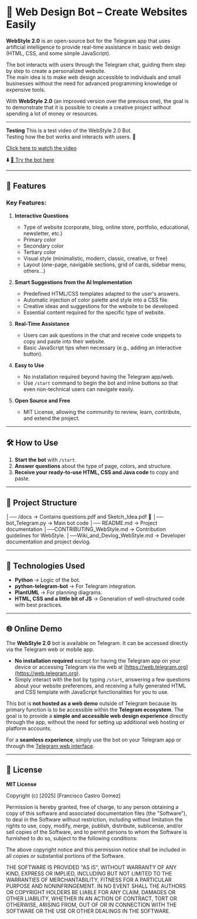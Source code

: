 # 🤖 Web Design Bot – Create Websites Easily

**WebStyle 2.0** is an open-source bot for the Telegram app that uses artificial intelligence to provide real-time assistance in basic web design (HTML, CSS, and some simple JavaScript).

The bot interacts with users through the Telegram chat, guiding them step by step to create a personalized website.  
The main idea is to make web design accessible to individuals and small businesses without the need for advanced programming knowledge or expensive tools.

With **WebStyle 2.0** (an improved version over the previous one), the goal is to demonstrate that it is possible to create a creative project without spending a lot of money or resources.

---

**Testing**
This is a test video of the WebStyle 2.0 Bot.  
Testing how the bot works and interacts with users. 🤖

[Click here to watch the video](https://youtube.com/shorts/-2ieAw50lt0?si=8IMCIAz99Tkp_-wW)

**⬇️**
[🔗 Try the bot here](https://t.me/WwwebStylebot)

---

## 🚀 Features

### Key Features:

1. **Interactive Questions**
    - Type of website (corporate, blog, online store, portfolio, educational, newsletter, etc.)
    - Primary color
    - Secondary color
    - Tertiary color
    - Visual style (minimalistic, modern, classic, creative, or free)
    - Layout (one-page, navigable sections, grid of cards, sidebar menu, others…)

2. **Smart Suggestions from the AI Implementation**
    - Predefined HTML/CSS templates adapted to the user's answers.
    - Automatic injection of color palette and style into a CSS file.
    - Creative ideas and suggestions for the website to be developed.
    - Essential content required for the specific type of website.

3. **Real-Time Assistance**
    - Users can ask questions in the chat and receive code snippets to copy and paste into their website.
    - Basic JavaScript tips when necessary (e.g., adding an interactive button).

4. **Easy to Use**
    - No installation required beyond having the Telegram app/web.
    - Use `/start` command to begin the bot and inline buttons so that even non-technical users can navigate easily.

5. **Open Source and Free**
    - MIT License, allowing the community to review, learn, contribute, and extend the project.

---

## 🛠️ How to Use

1. **Start the bot** with `/start`.
2. **Answer questions** about the type of page, colors, and structure.
3. **Receive your ready-to-use HTML, CSS and Java code** to copy and paste.

---

## 📂 Project Structure
│── /docs → Contains questions.pdf and Sketch_Idea.pdf 📄
│── bot_Telegram.py → Main bot code
│── README.md → Project documentation
│──CONTRIBUTING_WebStyle.md → Contribution guidelines for WebStyle.
│──Wiki_and_Devlog_WebStyle.md → Developer documentation and project devlog.

---

## 🔧 Technologies Used

- **Python** → Logic of the bot.
- **python-telegram-bot** → For Telegram integration.
- **PlantUML** → For planning diagrams.
- **HTML, CSS and a little bit of JS** → Generation of well-structured code with best practices.

---

## 🌐 Online Demo

The **WebStyle 2.0** bot is available on Telegram. It can be accessed directly via the Telegram web or mobile app.

- **No installation required** except for having the Telegram app on your device or accessing Telegram via the web at [https://web.telegram.org](https://web.telegram.org).
- Simply interact with the bot by typing `/start`, answering a few questions about your website preferences, and receiving a fully generated HTML and CSS template with JavaScript functionalities for you to use.

This bot is **not hosted as a web demo** outside of Telegram because its primary function is to be accessible within the **Telegram ecosystem**. The goal is to provide a **simple and accessible web design experience** directly through the app, without the need for setting up additional web hosting or platform accounts.

For a **seamless experience**, simply use the bot on your Telegram app or through the [Telegram web interface](https://web.telegram.org).

---

## 📜 License

**MIT License**

Copyright (c) [2025] [Francisco Castro Gomez]

Permission is hereby granted, free of charge, to any person obtaining a copy
of this software and associated documentation files (the "Software"), to deal
in the Software without restriction, including without limitation the rights
to use, copy, modify, merge, publish, distribute, sublicense, and/or sell
copies of the Software, and to permit persons to whom the Software is
furnished to do so, subject to the following conditions:

The above copyright notice and this permission notice shall be included in all
copies or substantial portions of the Software.

THE SOFTWARE IS PROVIDED "AS IS", WITHOUT WARRANTY OF ANY KIND, EXPRESS OR
IMPLIED, INCLUDING BUT NOT LIMITED TO THE WARRANTIES OF MERCHANTABILITY,
FITNESS FOR A PARTICULAR PURPOSE AND NONINFRINGEMENT. IN NO EVENT SHALL THE
AUTHORS OR COPYRIGHT HOLDERS BE LIABLE FOR ANY CLAIM, DAMAGES OR OTHER
LIABILITY, WHETHER IN AN ACTION OF CONTRACT, TORT OR OTHERWISE, ARISING FROM,
OUT OF OR IN CONNECTION WITH THE SOFTWARE OR THE USE OR OTHER DEALINGS IN THE
SOFTWARE.